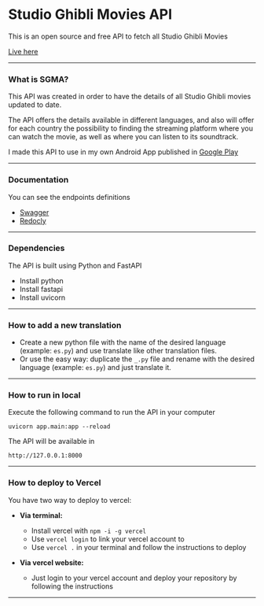# Studio Ghibli Movies API
This is an open source and free API to fetch all Studio Ghibli Movies

[Live here](https://studio-ghibli-movies-api.vercel.app)

---

### What is SGMA?

This API was created in order to have the details of all Studio Ghibli movies updated to date.

The API offers the details available in different languages, and also will offer for each country the possibility to finding the streaming platform where you can watch the movie, as well as where you can listen to its soundtrack.

I made this API to use in my own Android App published in [Google Play](https://play.google.com/store/apps/details?id=io.kikiriki.sgmovie)

---

### Documentation
You can see the endpoints definitions
- [Swagger](https://studio-ghibli-movies-api.vercel.app/docs)
- [Redocly](https://studio-ghibli-movies-api.vercel.app/redoc)

---

### Dependencies
The API is built using Python and FastAPI
- Install python
- Install fastapi
- Install uvicorn

---

### How to add a new translation
- Create a new python file with the name of the desired language (example: ``es.py``) and use translate like other translation files.
- Or use the easy way: duplicate the ``_.py`` file and rename with the desired language (example: ``es.py``) and just translate it.

---

### How to run in local
Execute the following command to run the API in your computer

``uvicorn app.main:app --reload``

The API will be available in

``http://127.0.0.1:8000``

---

### How to deploy to Vercel
You have two way to deploy to vercel:

- **Via terminal:**
    - Install vercel with ``npm -i -g vercel``
    - Use ``vercel login`` to link your vercel account to
    - Use ``vercel .`` in your terminal and follow the instructions to deploy

- **Via vercel website:**
    - Just login to your vercel account and deploy your repository by following the instructions

---